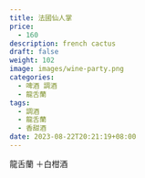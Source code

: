 ```yaml
---
title: 法國仙人掌
price:
  - 160
description: french cactus
draft: false
weight: 102
image: images/wine-party.png
categories:
  - 啤酒 調酒
  - 龍舌蘭
tags:
  - 調酒
  - 龍舌蘭
  - 香甜酒
date: 2023-08-22T20:21:19+08:00
---
```

 龍舌蘭 ＋白柑酒 